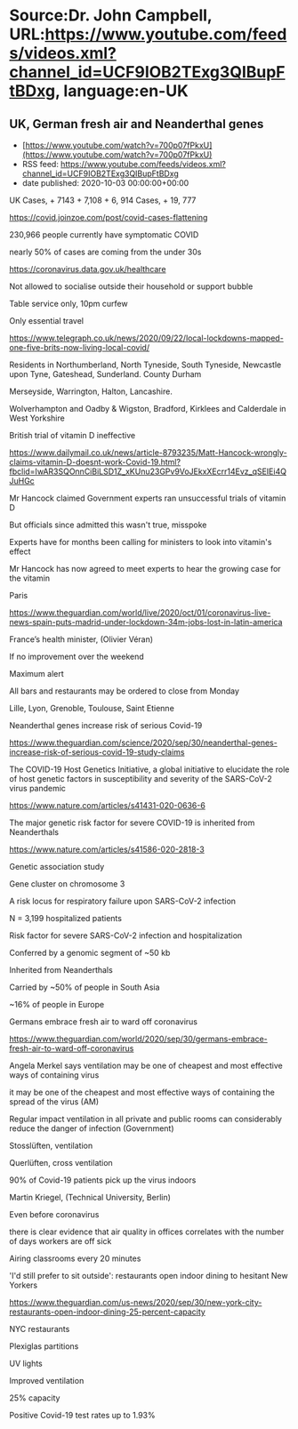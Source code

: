 # Source:Dr. John Campbell, URL:https://www.youtube.com/feeds/videos.xml?channel_id=UCF9IOB2TExg3QIBupFtBDxg, language:en-UK

## UK, German fresh air and Neanderthal genes
 - [https://www.youtube.com/watch?v=700p07fPkxU](https://www.youtube.com/watch?v=700p07fPkxU)
 - RSS feed: https://www.youtube.com/feeds/videos.xml?channel_id=UCF9IOB2TExg3QIBupFtBDxg
 - date published: 2020-10-03 00:00:00+00:00

UK
Cases, + 7143 + 7,108 + 6, 914
Cases, + 19, 777

https://covid.joinzoe.com/post/covid-cases-flattening

230,966 people currently have symptomatic COVID

nearly 50% of cases are coming from the under 30s

https://coronavirus.data.gov.uk/healthcare

Not allowed to socialise outside their household or support bubble

Table service only, 10pm curfew 

Only essential travel

https://www.telegraph.co.uk/news/2020/09/22/local-lockdowns-mapped-one-five-brits-now-living-local-covid/

Residents in Northumberland, North Tyneside, South Tyneside, Newcastle upon Tyne, Gateshead, Sunderland. County Durham 

Merseyside, Warrington, Halton, Lancashire. 

Wolverhampton and Oadby & Wigston, Bradford, Kirklees and Calderdale in West Yorkshire

British trial of vitamin D ineffective

https://www.dailymail.co.uk/news/article-8793235/Matt-Hancock-wrongly-claims-vitamin-D-doesnt-work-Covid-19.html?fbclid=IwAR3SQOnnCiBiLSD1Z_xKUnu23GPv9VoJEkxXEcrr14Evz_qSEIEi4QJuHGc

Mr Hancock claimed Government experts ran unsuccessful trials of vitamin D

But officials since admitted this wasn't true, misspoke

Experts have for months been calling for ministers to look into vitamin's effect

Mr Hancock has now agreed to meet experts to hear the growing case for the vitamin

Paris

https://www.theguardian.com/world/live/2020/oct/01/coronavirus-live-news-spain-puts-madrid-under-lockdown-34m-jobs-lost-in-latin-america

France’s health minister, (Olivier Véran)

If no improvement over the weekend

Maximum alert

All bars and restaurants may be ordered to close from Monday

Lille, Lyon, Grenoble, Toulouse, Saint Etienne 


Neanderthal genes increase risk of serious Covid-19

https://www.theguardian.com/science/2020/sep/30/neanderthal-genes-increase-risk-of-serious-covid-19-study-claims

The COVID-19 Host Genetics Initiative, a global initiative to elucidate the role of host genetic factors in susceptibility and severity of the SARS-CoV-2 virus pandemic

https://www.nature.com/articles/s41431-020-0636-6

The major genetic risk factor for severe COVID-19 is inherited from Neanderthals

https://www.nature.com/articles/s41586-020-2818-3

Genetic association study

Gene cluster on chromosome 3

A risk locus for respiratory failure upon SARS-CoV-2 infection

N = 3,199 hospitalized patients

Risk factor for severe SARS-CoV-2 infection and hospitalization

Conferred by a genomic segment of ~50 kb

Inherited from Neanderthals

Carried by ~50% of people in South Asia

~16% of people in Europe

Germans embrace fresh air to ward off coronavirus

https://www.theguardian.com/world/2020/sep/30/germans-embrace-fresh-air-to-ward-off-coronavirus

Angela Merkel says ventilation may be one of cheapest and most effective ways of containing virus

it may be one of the cheapest and most effective ways of containing the spread of the virus (AM)

Regular impact ventilation in all private and public rooms can considerably reduce the danger of infection (Government)

Stosslüften, ventilation

Querlüften, cross ventilation

90% of Covid-19 patients pick up the virus indoors

Martin Kriegel, (Technical University, Berlin)

Even before coronavirus

there is clear evidence that air quality in offices correlates with the number of days workers are off sick

Airing classrooms every 20 minutes

'I'd still prefer to sit outside': restaurants open indoor dining to hesitant New Yorkers

https://www.theguardian.com/us-news/2020/sep/30/new-york-city-restaurants-open-indoor-dining-25-percent-capacity

NYC restaurants

Plexiglas partitions

UV lights 

Improved ventilation

25% capacity 

Positive Covid-19 test rates up to 1.93%

